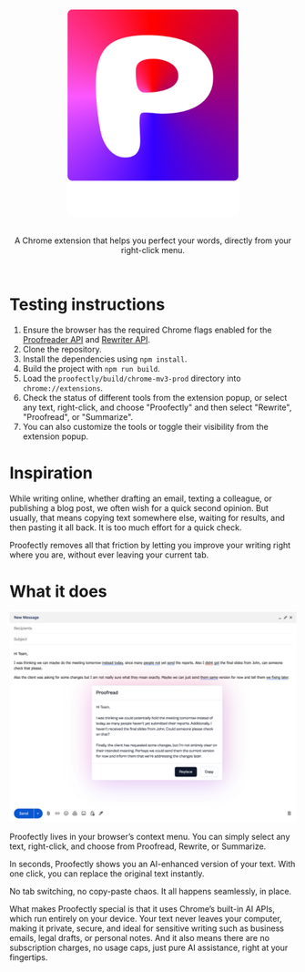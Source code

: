 <div align="center">
  <br>
  <br>
  <img src="media/logo.svg" width="300">
  <br>
  <br>
</div>

<p align="center">
A Chrome extension that helps you perfect your words, directly from your right-click menu.
</p>

<br>

# Testing instructions

1. Ensure the browser has the required Chrome flags enabled for the [Proofreader API](chrome://flags/#proofreader-api-for-gemini-nano) and [Rewriter API](chrome://flags/#rewriter-api-for-gemini-nano).
2. Clone the repository.
3. Install the dependencies using `npm install`.
4. Build the project with `npm run build`.
5. Load the `proofectly/build/chrome-mv3-prod` directory into `chrome://extensions`.
6. Check the status of different tools from the extension popup, or select any text, right-click, and choose "Proofectly" and then select "Rewrite", "Proofread", or "Summarize".
7. You can also customize the tools or toggle their visibility from the extension popup.

# Inspiration

While writing online, whether drafting an email, texting a colleague, or publishing a blog post, we often wish for a quick second opinion. But usually, that means copying text somewhere else, waiting for results, and then pasting it all back. It is too much effort for a quick check.

Proofectly removes all that friction by letting you improve your writing right where you are, without ever leaving your current tab.

# What it does

<img src="media/screenshot-main.png" alt="screenshot">

Proofectly lives in your browser’s context menu. You can simply select any text, right-click, and choose from Proofread, Rewrite, or Summarize.

In seconds, Proofectly shows you an AI-enhanced version of your text. With one click, you can replace the original text instantly.

No tab switching, no copy-paste chaos. It all happens seamlessly, in place.

What makes Proofectly special is that it uses Chrome’s built-in AI APIs, which run entirely on your device. Your text never leaves your computer, making it private, secure, and ideal for sensitive writing such as business emails, legal drafts, or personal notes. And it also means there are no subscription charges, no usage caps, just pure AI assistance, right at your fingertips.

